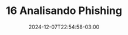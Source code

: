 ---
title: "16 Analisando Phishing"
date: 2024-12-07T22:54:58-03:00
draft: false
description: 
noindex: false
featured: false
pinned: false
comments: false
series:
#  - 
categories:
#  - 
tags:
#  - 
images:

---